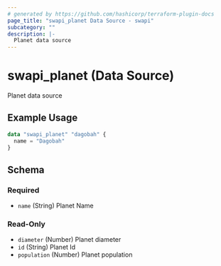 ```yaml
---
# generated by https://github.com/hashicorp/terraform-plugin-docs
page_title: "swapi_planet Data Source - swapi"
subcategory: ""
description: |-
  Planet data source
---
```


# swapi_planet (Data Source)

Planet data source

## Example Usage

```terraform
data "swapi_planet" "dagobah" {
  name = "Dagobah"
}
```

<!-- schema generated by tfplugindocs -->
## Schema

### Required

- `name` (String) Planet Name

### Read-Only

- `diameter` (Number) Planet diameter
- `id` (String) Planet Id
- `population` (Number) Planet population
